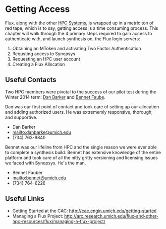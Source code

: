 Getting Access
==============

Flux, along with the other [HPC Systems](http://cac.engin.umich.edu/resources/systems),
is wrapped up in a metric ton of red tape, which is to say, getting access is
a time consuming process. This chapter will walk through the 4 primary steps
required to gain access to authenticate with, and launch synthesis on, the Flux
login servers:

1. Obtaining an MToken and activating Two Factor Authentication
2. Requsting access to Synopsys
3. Requesting an HPC user account
4. Creating a Flux Allocation


## Useful Contacts
Two HPC members were pivotal to the success of our pilot test during the Winter
2014 term: [Dan Barker](mailto:danbarke@umich.edu) and [Bennet
Faube](bennet@umich.edu).

Dan was our first point of contact and took care of setting up our allocation
and adding authorized users. He was extrememly responsive, thorough, and
supportive.
- Dan Barker
- <mailto:danbarke@umich.edu>
- (734) 763-9840

Bennet was our lifeline from HPC and the single reason we were ever able to
complete a synthesis build. Bennet has extensive knowledge of the entire
platform and took care of all the nitty gritty versioning and licensing issues
we faced with Synopsys. He's the man.
- Bennet Fauber
- <mailto:bennet@umich.edu>
- (734) 764-6226


## Useful Links
- Getting Started at the CAC: <http://cac.engin.umich.edu/getting-started>
- Managing a Flux Project: <http://arc.research.umich.edu/flux-and-other-hpc-resources/flux/managing-a-flux-project/>
